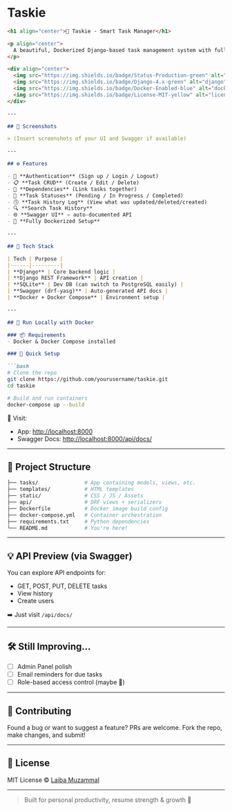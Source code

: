 # Taskie

````markdown
<h1 align="center">🧠 Taskie - Smart Task Manager</h1>

<p align="center">
  A beautiful, Dockerized Django-based task management system with full task lifecycle, history tracking, Swagger API support, and user authentication.
</p>

<div align="center">
  <img src="https://img.shields.io/badge/Status-Production-green" alt="status"/>
  <img src="https://img.shields.io/badge/Django-4.x-green" alt="django"/>
  <img src="https://img.shields.io/badge/Docker-Enabled-blue" alt="docker"/>
  <img src="https://img.shields.io/badge/License-MIT-yellow" alt="license"/>
</div>

---

## 📸 Screenshots

> (Insert screenshots of your UI and Swagger if available)

---

## ⚙️ Features

- 👤 **Authentication** (Sign up / Login / Logout)
- 📋 **Task CRUD** (Create / Edit / Delete)
- 🔁 **Dependencies** (Link tasks together)
- 🔄 **Task Statuses** (Pending / In Progress / Completed)
- 🕓 **Task History Log** (View what was updated/deleted/created)
- 🔍 **Search Task History**
- 🌐 **Swagger UI** – auto-documented API
- 🐳 **Fully Dockerized Setup**

---

## 🧰 Tech Stack

| Tech | Purpose |
|------|---------|
| **Django** | Core backend logic |
| **Django REST Framework** | API creation |
| **SQLite** | Dev DB (can switch to PostgreSQL easily) |
| **Swagger (drf-yasg)** | Auto-generated API docs |
| **Docker + Docker Compose** | Environment setup |

---

## 🐳 Run Locally with Docker

### 📦 Requirements
- Docker & Docker Compose installed

### 🧪 Quick Setup

```bash
# Clone the repo
git clone https://github.com/yourusername/taskie.git
cd taskie

# Build and run containers
docker-compose up --build
````

🔗 Visit:

* App: [http://localhost:8000](http://localhost:8000)
* Swagger Docs: [http://localhost:8000/api/docs/](http://localhost:8000/api/docs/)

---

## 📂 Project Structure

```bash
├── tasks/               # App containing models, views, etc.
├── templates/           # HTML templates
├── static/              # CSS / JS / Assets
├── api/                 # DRF views + serializers
├── Dockerfile           # Docker image build config
├── docker-compose.yml   # Container orchestration
├── requirements.txt     # Python dependencies
└── README.md            # You're here!
```

---

## 💡 API Preview (via Swagger)

You can explore API endpoints for:

* GET, POST, PUT, DELETE tasks
* View history
* Create users

➡️ Just visit `/api/docs/`

---

## 🛠️ Still Improving...

* [ ] Admin Panel polish
* [ ] Email reminders for due tasks
* [ ] Role-based access control (maybe 👀)

---

## 🤝 Contributing

Found a bug or want to suggest a feature?
PRs are welcome. Fork the repo, make changes, and submit!

---

## 🧾 License

MIT License © [Laiba Muzammal](https://github.com/Laiba-muzammal)

---

> Built for personal productivity, resume strength & growth 🚀

